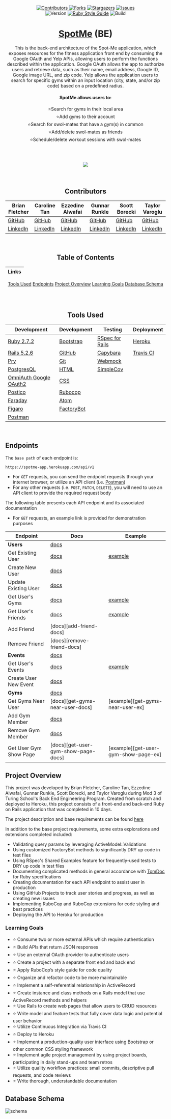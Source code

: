 <div align="center">

[![Contributors][contributors-badge]][contributors-url]
[![Forks][forks-badge]][forks-url]
[![Stargazers][stars-badge]][stars-url]
[![Issues][issues-badge]][issues-url]
<br>
![Version][version-badge]
[![Ruby Style Guide][rubocop-badge]][rubocop-url]
![Build][build-badge]

# [SpotMe](https://spotme-app.herokuapp.com/) (BE)

This is the back-end architecture of the Spot-Me application, which exposes resources for the fitness application front end by consuming the Google OAuth and Yelp APIs, allowing users to perform the functions described within the application. Google OAuth allows the app to authorize users and retrieve data, such as their name, email address, Google ID, Google image URL, and zip code. Yelp allows the application users to search for specific gyms within an input location (city, state, and/or zip code) based on a predefined radius.

#### SpotMe allows users to:<br>
⭐Search for gyms in their local area<br>
⭐Add gyms to their account<br>
⭐Search for swol-mates that have a gym(s) in common<br>
⭐Add/delete swol-mates as friends<br>
⭐Schedule/delete workout sessions with swol-mates<br><br>

# <a href="https://github.com/tvaroglu/spot_me_frontend"><img src="https://img.shields.io/static/v1?style=flat-square&label=Spot+Me&message=Front+End+Repo&color=9cf"></a><br/><br/>

## Contributors

|Brian Fletcher|Caroline Tan|Ezzedine Alwafai|Gunnar Runkle|Scott Borecki|Taylor Varoglu
|--- |--- |--- |--- |--- |--- |
|[GitHub](https://github.com/bfl3tch)|[GitHub](https://github.com/carolinectan)|[GitHub](https://github.com/ealwafai)|[GitHub](https://github.com/gunnarrunner)|[GitHub](https://github.com/Scott-Borecki)|[GitHub](https://github.com/tvaroglu)
|[LinkedIn](https://www.linkedin.com/in/bfl3tch/)|[LinkedIn](https://www.linkedin.com/in/carolinectan/)|[LinkedIn](https://www.linkedin.com/in/ezzedine-alwafai/)|[LinkedIn](https://www.linkedin.com/in/gunnar-runkle/)|[LinkedIn](https://www.linkedin.com/in/scott-borecki/)|[LinkedIn](https://www.linkedin.com/in/taylorvaroglu/)

<br>
</div>

<div align="center">

## Table of Contents
|Links
|--- |
[Tools Used](#tools-used)
[Endpoints](#endpoints)
[Project Overview](#project-overview)
[Learning Goals](#learning-goals)
[Database Schema](#database-schema)


<br><br>
## Tools Used

  |Development|Development|Testing|Deployment
  |--- |--- |--- |--- |
  |[Ruby 2.7.2](https://www.ruby-lang.org/en/downloads/)|[Bootstrap](https://rubygems.org/gems/bootstrap/versions/4.0.0)|[RSpec for Rails](https://github.com/rspec/rspec-rails)|[Heroku](http://virtual-watch-party.herokuapp.com)|
  |[Rails 5.2.6](https://rubygems.org/gems/rails/versions/5.2.6)|[GitHub](https://desktop.github.com/)|[Capybara](https://github.com/teamcapybara/capybara)|[Travis CI](https://travis-ci.org/)|
  |[Pry](https://rubygems.org/gems/pry/versions/0.10.3)|[Git](https://git-scm.com/book/en/v2/Getting-Started-First-Time-Git-Setup)|[Webmock](https://github.com/bblimke/webmock)|
  |[PostgresQL](https://www.postgresql.org/)|[HTML](https://developer.mozilla.org/en-US/docs/Web/HTML)|[SimpleCov](https://rubygems.org/gems/simplecov/versions/0.12.0)|
 |[OmniAuth Google OAuth2](https://github.com/zquestz/omniauth-google-oauth2)|[CSS](https://developer.mozilla.org/en-US/docs/Web/CSS)|
 |[Postico](https://eggerapps.at/postico/)|[Rubocop](https://rubygems.org/gems/rubocop/versions/0.39.0)|
 |[Faraday](https://github.com/lostisland/faraday)|[Atom](https://atom.io/)|
 |[Figaro](https://github.com/laserlemon/figaro)|[FactoryBot](https://github.com/thoughtbot/factory_bot)|
 |[Postman](https://www.postman.com/product/rest-client/)|


<br>
</div>


## Endpoints

The `base path` of each endpoint is:

```
https://spotme-app.herokuapp.com/api/v1
```

- For `GET` requests, you can send the endpoint requests through your internet browser, or utilize an API client (i.e. [Postman][postman-url])
- For any other requests (i.e. `POST`, `PATCH`, `DELETE`), you will need to use an API client to provide the required request body


The following table presents each API endpoint and its associated documentation
- For `GET` requests, an example link is provided for demonstration purposes  
<!-- - Unless otherwise noted, the results are sorted by name in case-sensitive alphabetical order (i.e. A-Z then a-z). -->

Endpoint | Docs | Example
---------|------|--------
**Users** | [docs](/docs/users.md)
Get Existing User | [docs](/docs/users.md#get-one-user) | [example](https://spotme-app-api.herokuapp.com/api/v1/users/1)
Create New User | [docs](/docs/users.md#create-new-user) |
Update Existing User | [docs](/docs/users.md#update-existing-user) |
Get User's Gyms | [docs](/docs/users.md#get-user-gyms) | [example](https://spotme-app-api.herokuapp.com/api/v1/users/1/gyms)
Get User's Friends | [docs](/docs/users.md#get-user-friends) | [example](https://spotme-app-api.herokuapp.com/api/v1/users/1/friendships)
Add Friend | [docs][add-friend-docs] |
Remove Friend | [docs][remove-friend-docs] |
**Events** | [docs](/docs/events.md)
Get User's Events | [docs](/docs/events.md#get-user-events) | [example](https://spotme-app-api.herokuapp.com/api/v1/users/1/events)
Create User New Event | [docs](/docs/events#create-new-event.md) |
**Gyms** | [docs](/docs/gyms.md)
Get Gyms Near User | [docs][get-gyms-near-user-docs] | [example][get-gyms-near-user-ex]
Add Gym Member | [docs](/docs/gyms#create-new-gym-member.md) |
Remove Gym Member | [docs](/docs/gyms#remove-existing-gym-member.md) |
Get User Gym Show Page | [docs][get-user-gym-show-page-docs] | [example][get-user-gym-show-page-ex]


## Project Overview

This project was developed by Brian Fletcher, Caroline Tan, Ezzedine Alwafai, Gunnar Runkle, Scott Borecki, and Taylor Varoglu during Mod 3 of Turing School's Back End Engineering Program.  Created from scratch and deployed to Heroku, this project consists of a front-end and back-end Ruby on Rails application that was completed in 10 days.

The project description and base requirements can be found  [here][consultancy-home]

In addition to the base project requirements, some extra explorations and extensions completed included:

- Validating query params by leveraging ActiveModel::Validations
- Using customized FactoryBot methods to significantly DRY up code in test files
- Using RSpec's Shared Examples feature for frequently-used tests to DRY up code in test files
- Documenting complicated methods in general accordance with [TomDoc](http://tomdoc.org/) for Ruby specifications
- Creating documentation for each API endpoint to assist user in production
- Using GitHub Projects to track user stories and progress, as well as creating new issues
- Implementing RuboCop and RuboCop extensions for code styling and best practices
- Deploying the API to Heroku for production


### Learning Goals

  - ⭐ Consume two or more external APIs which require authentication
  - ⭐ Build APIs that return JSON responses
  - ⭐ Use an external OAuth provider to authenticate users
  - ⭐ Create a project with a separate front end and back end
  - ⭐ Apply RuboCop’s style guide for code quality
  - ⭐ Organize and refactor code to be more maintainable
  - ⭐ Implement a self-referential relationship in ActiveRecord
  - ⭐ Create instance and class methods on a Rails model that use ActiveRecord methods and helpers
  - ⭐ Use Rails to create web pages that allow users to CRUD resources
  - ⭐ Write model and feature tests that fully cover data logic and potential user behavior
  - ⭐ Utilize Continuous Integration via Travis CI
  - ⭐ Deploy to Heroku
  - ⭐ Implement a production-quality user interface using Bootstrap or other common CSS styling framework
  - ⭐ Implement agile project management by using project boards, participating in daily stand-ups and team retros
  - ⭐ Utilize quality workflow practices: small commits, descriptive pull requests, and code reviews
  - ⭐ Write thorough, understandable documentation


## Database Schema

![schema](https://user-images.githubusercontent.com/81220681/133701997-2e8a1242-d274-4bf2-af16-9f6c2a8a8480.png)


<!-- Top Level Badges and Links -->
[rubocop-badge]: https://img.shields.io/badge/code_style-rubocop-brightgreen.svg?style=flat-square
[rubocop-url]: https://github.com/rubocop/rubocop
[version-badge]: https://img.shields.io/badge/API_version-V1-or.svg?&style=flat-square&logoColor=white
[contributors-badge]: https://img.shields.io/github/contributors/tvaroglu/spot_me_backend.svg?style=flat-square
[contributors-url]: https://github.com/tvaroglu/spot_me_backend/graphs/contributors
[forks-badge]: https://img.shields.io/github/forks/tvaroglu/spot_me_backend.svg?style=flat-square
[forks-url]: https://github.com/tvaroglu/spot_me_backend/network/members
[stars-badge]: https://img.shields.io/github/stars/tvaroglu/spot_me_backend.svg?style=flat-square
[stars-url]: https://github.com/tvaroglu/spot_me_backend/stargazers
[issues-badge]: https://img.shields.io/github/issues/tvaroglu/spot_me_backend.svg?style=flat-square
[issues-url]: https://github.com/tvaroglu/spot_me_backend/issues
[build-badge]: https://img.shields.io/travis/tvaroglu/spot_me_backend?style=flat-square


<!-- Docs -->
<!-- Create .md files for each endpoint then link after each ": " with appropriate file path -->
<!-- [users-endpoints-link]: <!-- enter file path here i.e. /docs/get_users.md -->
<!-- [get-user-dashboard-docs]:
[get-user-profile-docs]:
[update-user-docs]:
[create-register-new-user-docs]:
[friendships-endpoints-link]:
[add-friend-docs]:
[remove-friend-docs]:
[events-endpoints-link]:
[create-user-event-docs]:
[create-user-event-new-page-docs]:
[gyms-endpoints-link]:
[add-gym-member-docs]:
[remove-gym-docs]:
[get-gyms-near-user-docs]:
[get-user-gym-show-page-docs]:
[get-gym-show-page-docs]: -->

<!-- Docs Template -->
<!-- [merchants-endpoints-link]: /doc/merchants_endpoints.md -->

<!-- Examples -->
<!-- [get-user-dashboard-ex]: <!-- enter URL here i.e. https://rails-engine-scott-borecki.herokuapp.com/api/v1/merchants?page=1&per_page=3 -->
<!-- [get-user-profile-ex]: <!-- enter URL here i.e. https://rails-engine-scott-borecki.herokuapp.com/api/v1/merchants?page=1&per_page=3 -->
<!-- [update-user-ex]: <!-- enter URL here i.e. https://rails-engine-scott-borecki.herokuapp.com/api/v1/merchants?page=1&per_page=3 -->
<!-- [create-register-new-user-ex]: <!-- enter URL here i.e. https://rails-engine-scott-borecki.herokuapp.com/api/v1/merchants?page=1&per_page=3 -->
<!-- [add-friend-ex]: <!-- enter URL here i.e. https://rails-engine-scott-borecki.herokuapp.com/api/v1/merchants?page=1&per_page=3 -->
<!-- [remove-friend-ex]: <!-- enter URL here i.e. https://rails-engine-scott-borecki.herokuapp.com/api/v1/merchants?page=1&per_page=3 -->
<!-- [create-user-event-ex]: <!-- enter URL here i.e. https://rails-engine-scott-borecki.herokuapp.com/api/v1/merchants?page=1&per_page=3 -->
<!-- [create-user-event-new-ex]: <!-- enter URL here i.e. https://rails-engine-scott-borecki.herokuapp.com/api/v1/merchants?page=1&per_page=3 -->
<!-- [add-gym-member-ex]: <!-- enter URL here i.e. https://rails-engine-scott-borecki.herokuapp.com/api/v1/merchants?page=1&per_page=3 -->
<!-- [remove-gym-ex]: <!-- enter URL here i.e. https://rails-engine-scott-borecki.herokuapp.com/api/v1/merchants?page=1&per_page=3 -->
<!-- [get-gyms-near-user-ex]: <!-- enter URL here i.e. https://rails-engine-scott-borecki.herokuapp.com/api/v1/merchants?page=1&per_page=3 -->
<!-- [get-user-gym-show-page-ex]: <!-- enter URL here i.e. https://rails-engine-scott-borecki.herokuapp.com/api/v1/merchants?page=1&per_page=3 -->
<!-- [get-gym-show-page-ex]: <!-- enter URL here i.e. https://rails-engine-scott-borecki.herokuapp.com/api/v1/merchants?page=1&per_page=3 -->


<!-- Examples Template-->
<!-- [get-all-merchants-ex]: https://rails-engine-scott-borecki.herokuapp.com/api/v1/merchants?page=1&per_page=3 -->

<!-- Links -->
[Repository]: https://github.com/tvaroglu/spot_me_backend
[postman-url]: https://www.postman.com/
[consultancy-home]: https://backend.turing.edu/module3/projects/consultancy/

<!-- Badges -->
[github-follow-badge]: https://img.shields.io/github/followers/scott-borecki?label=follow&style=social
[gmail-badge]: https://img.shields.io/badge/gmail-scottborecki@gmail.com-green?style=flat&logo=gmail&logoColor=white&color=white&labelColor=EA4335
[linkedin-badge]: https://img.shields.io/badge/Scott--Borecki-%23OpenToWork-green?style=flat&logo=Linkedin&logoColor=white&color=success&labelColor=0A66C2

<!-- Images -->
[github-avatar]: https://avatars.githubusercontent.com/u/79381792?s=100
